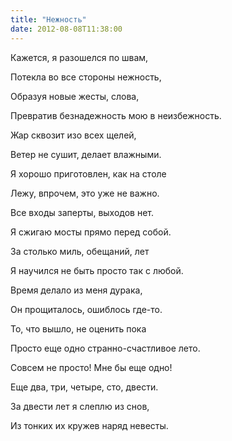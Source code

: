 ```yaml
---
title: "Нежность"
date: 2012-08-08T11:38:00
---
```


Кажется, я разошелся по швам,

Потекла во все стороны нежность,

Образуя новые жесты, слова,

Превратив безнадежность мою в неизбежность.



Жар сквозит изо всех щелей,

Ветер не сушит, делает влажными.

Я хорошо приготовлен, как на столе

Лежу, впрочем, это уже не важно.



Все входы заперты, выходов нет.

Я сжигаю мосты прямо перед собой.

За столько миль, обещаний, лет

Я научился не быть просто так с любой.



Время делало из меня дурака,

Он прощиталось, ошиблось где-то.

То, что вышло, не оценить пока

Просто еще одно странно-счастливое лето.



Совсем не просто! Мне бы еще одно!

Еще два, три, четыре, сто, двести.

За двести лет я слеплю из снов,

Из тонких их кружев наряд невесты.
